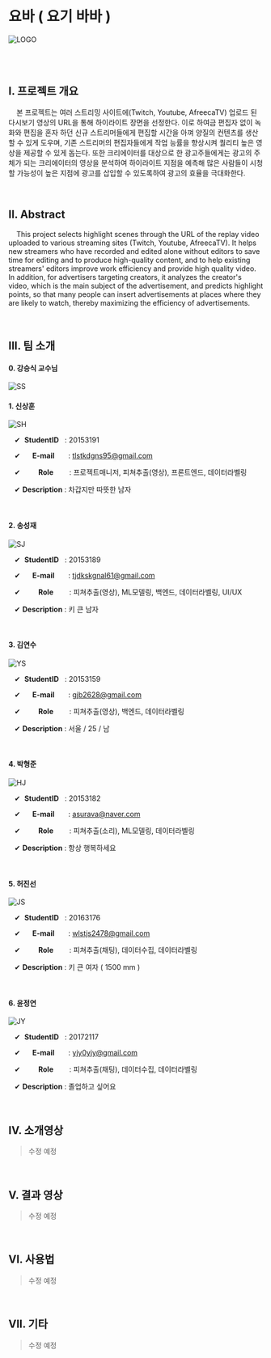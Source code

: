 # 요바 ( 요기 바바 )


![LOGO](https://user-images.githubusercontent.com/58547105/77086346-ffca7480-6a44-11ea-99d4-d0056fbdd1df.png)


<br/><br/>

## I. 프로젝트 개요



&nbsp;&nbsp;&nbsp;&nbsp;본 프로젝트는 여러 스트리밍 사이트에(Twitch, Youtube, AfreecaTV) 업로드 된 다시보기 영상의 URL을 통해 하이라이트 장면을 선정한다. 이로 하여금 편집자 없이 녹화와 편집을 혼자 하던 신규 스트리머들에게 편집할 시간을 아껴 양질의 컨텐츠를 생산할 수 있게 도우며, 기존 스트리머의 편집자들에게 작업 능률을 향상시켜 퀄리티 높은 영상을 제공할 수 있게 돕는다. 또한 크리에이터를 대상으로 한 광고주들에게는 광고의 주체가 되는 크리에이터의 영상을 분석하여 하이라이트 지점을 예측해 많은 사람들이 시청할 가능성이 높은 지점에 광고를 삽입할 수 있도록하여 광고의 효율을 극대화한다.

<br/>

## II. Abstract


&nbsp;&nbsp;&nbsp;&nbsp;This project selects highlight scenes through the URL of the replay video uploaded to various streaming sites (Twitch, Youtube, AfreecaTV). It helps new streamers who have recorded and edited alone without editors to save time for editing and to produce high-quality content, and to help existing streamers' editors improve work efficiency and provide high quality video. In addition, for advertisers targeting creators, it analyzes the creator's video, which is the main subject of the advertisement, and predicts highlight points, so that many people can insert advertisements at places where they are likely to watch, thereby maximizing the efficiency of advertisements.

<br/>

## III. 팀 소개


#### 0. **강승식 교수님**

![SS](https://user-images.githubusercontent.com/58547105/77402988-dd44ac80-6df2-11ea-818d-fcc82957fc9e.jpg)


#### 1. **신상훈**

![SH](https://user-images.githubusercontent.com/58547105/77393634-c7c68700-6de0-11ea-872c-104f6aedcff0.jpg)

&nbsp;&nbsp;&nbsp;&#10004; &nbsp;**StudentID**&nbsp;&nbsp; : 20153191

&nbsp;&nbsp;&nbsp;&#10004; &nbsp;&nbsp;&nbsp;&nbsp;&nbsp;**E-mail**&nbsp;&nbsp;&nbsp;&nbsp;&nbsp;&nbsp; : tlstkdgns95@gmail.com

&nbsp;&nbsp;&nbsp;&#10004; &nbsp;&nbsp;&nbsp;&nbsp;&nbsp;&nbsp;&nbsp;&nbsp;**Role**&nbsp;&nbsp;&nbsp;&nbsp;&nbsp;&nbsp;&nbsp; : 프로젝트매니저, 피쳐추출(영상), 프론트엔드, 데이터라벨링

&nbsp;&nbsp;&nbsp;&#10004; **Description** : 차갑지만 따뜻한 남자

<br/>

#### 2. **송성재**

![SJ](https://user-images.githubusercontent.com/58547105/77393636-c85f1d80-6de0-11ea-90b9-e3698baa8075.jpg)

&nbsp;&nbsp;&nbsp;&#10004; &nbsp;**StudentID**&nbsp;&nbsp; : 20153189

&nbsp;&nbsp;&nbsp;&#10004; &nbsp;&nbsp;&nbsp;&nbsp;&nbsp;**E-mail**&nbsp;&nbsp;&nbsp;&nbsp;&nbsp;&nbsp; : tjdkskgnal61@gmail.com

&nbsp;&nbsp;&nbsp;&#10004; &nbsp;&nbsp;&nbsp;&nbsp;&nbsp;&nbsp;&nbsp;&nbsp;**Role**&nbsp;&nbsp;&nbsp;&nbsp;&nbsp;&nbsp;&nbsp; : 피쳐추출(영상), ML모델링, 백엔드, 데이터라벨링, UI/UX

&nbsp;&nbsp;&nbsp;&#10004; **Description** : 키 큰 남자


<br/>

#### 3. **김연수**

![YS](https://user-images.githubusercontent.com/58547105/77393637-c8f7b400-6de0-11ea-8963-63e9acd0c86b.jpg)

&nbsp;&nbsp;&nbsp;&#10004; &nbsp;**StudentID**&nbsp;&nbsp; : 20153159

&nbsp;&nbsp;&nbsp;&#10004; &nbsp;&nbsp;&nbsp;&nbsp;&nbsp;**E-mail**&nbsp;&nbsp;&nbsp;&nbsp;&nbsp;&nbsp; : gjb2628@gmail.com

&nbsp;&nbsp;&nbsp;&#10004; &nbsp;&nbsp;&nbsp;&nbsp;&nbsp;&nbsp;&nbsp;&nbsp;**Role**&nbsp;&nbsp;&nbsp;&nbsp;&nbsp;&nbsp;&nbsp; : 피쳐추출(영상), 백엔드, 데이터라벨링

&nbsp;&nbsp;&nbsp;&#10004; **Description** : 서울 / 25 / 남


<br/>

#### 4. **박형준**

![HJ](https://user-images.githubusercontent.com/58547105/77393629-c6955a00-6de0-11ea-85f9-c282856d87a1.jpg)

&nbsp;&nbsp;&nbsp;&#10004; &nbsp;**StudentID**&nbsp;&nbsp; : 20153182

&nbsp;&nbsp;&nbsp;&#10004; &nbsp;&nbsp;&nbsp;&nbsp;&nbsp;**E-mail**&nbsp;&nbsp;&nbsp;&nbsp;&nbsp;&nbsp; : asurava@naver.com 

&nbsp;&nbsp;&nbsp;&#10004; &nbsp;&nbsp;&nbsp;&nbsp;&nbsp;&nbsp;&nbsp;&nbsp;**Role**&nbsp;&nbsp;&nbsp;&nbsp;&nbsp;&nbsp;&nbsp; : 피쳐추출(소리), ML모델링, 데이터라벨링

&nbsp;&nbsp;&nbsp;&#10004; **Description** : 항상 행복하세요


<br/>

#### 5. **허진선**

![JS](https://user-images.githubusercontent.com/58547105/77393631-c72df080-6de0-11ea-85c3-394aa2627d99.jpg)

&nbsp;&nbsp;&nbsp;&#10004; &nbsp;**StudentID**&nbsp;&nbsp; : 20163176

&nbsp;&nbsp;&nbsp;&#10004; &nbsp;&nbsp;&nbsp;&nbsp;&nbsp;**E-mail**&nbsp;&nbsp;&nbsp;&nbsp;&nbsp;&nbsp; : wlstjs2478@gmail.com

&nbsp;&nbsp;&nbsp;&#10004; &nbsp;&nbsp;&nbsp;&nbsp;&nbsp;&nbsp;&nbsp;&nbsp;**Role**&nbsp;&nbsp;&nbsp;&nbsp;&nbsp;&nbsp;&nbsp; : 피쳐추출(채팅), 데이터수집, 데이터라벨링

&nbsp;&nbsp;&nbsp;&#10004; **Description** : 키 큰 여자 ( 1500 mm ) 


<br/>

#### 6. **윤정연**

![JY](https://user-images.githubusercontent.com/58547105/77393633-c7c68700-6de0-11ea-9a49-6cba008fa17f.jpg)

&nbsp;&nbsp;&nbsp;&#10004; &nbsp;**StudentID**&nbsp;&nbsp; : 20172117

&nbsp;&nbsp;&nbsp;&#10004; &nbsp;&nbsp;&nbsp;&nbsp;&nbsp;**E-mail**&nbsp;&nbsp;&nbsp;&nbsp;&nbsp;&nbsp; : yjy0yjy@gmail.com

&nbsp;&nbsp;&nbsp;&#10004; &nbsp;&nbsp;&nbsp;&nbsp;&nbsp;&nbsp;&nbsp;&nbsp;**Role**&nbsp;&nbsp;&nbsp;&nbsp;&nbsp;&nbsp;&nbsp; : 피쳐추출(채팅), 데이터수집, 데이터라벨링

&nbsp;&nbsp;&nbsp;&#10004; **Description** : 졸업하고 싶어요


<br/>

## IV. 소개영상


> 수정 예정

<br/>

## V. 결과 영상


> 수정 예정

<br/>

## VI. 사용법


> 수정 예정

<br/>

## VII. 기타


> 수정 예정